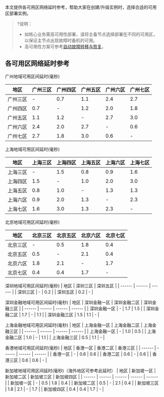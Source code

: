 本文提供各可用区网络延时参考，帮助大家在创建/升级实例时，选择合适的可用区部署实例。
>?说明：
>- 如核心业务需高可用性部署，请将主备节点选择部署在不同的可用区，以保证主节点出现故障时备机的可用。
>- 高可用性方案可参考[自动故障转移与恢复](https://cloud.tencent.com/document/product/237/46504)。

## 各可用区网络延时参考
广州地域可用区间延时(毫秒)

| 地区 | 广州三区 | 广州四区 | 广州五区 | 广州六区 | 广州七区 |
| ------ | ------ | ------ | ------ | ------ | ------ |
| 广州三区 | - | 0.7 | 1.1 | 2.4 | 2.7 |
| 广州四区 | 0.7 | - | 1.2 | 2.0 | 1.8 |
| 广州五区 | 1.1 | 1.2 | - | 2.7 | 3.0 |
| 广州六区 | 2.4 | 2.0 | 2.7 | - | 0.6 |
| 广州七区 | 2.7 | 1.8 | 3.0 | 0.6 | - |

上海地域可用区间延时(毫秒)

| 地区 | 上海三区 | 上海四区 | 上海五区 | 上海六区 | 上海七区 |
| ------ | ------ | ------ | ------ | ------ | ------ |
| 上海三区 | - | 1.5 | 0.8 | 0.9 | 1.6 |
| 上海四区 | 1.5 | - | 1.0 | 2.0 | 3.0 |
| 上海五区 | 0.8 | 1.0 | - | 1.3 | 1.3 |
| 上海六区 | 0.9 | 2.0 | 1.3 | - | 2.3 |
| 上海七区 | 1.6 | 3.0 | 1.3 | 2.3 | - |

北京地域可用区间延时(毫秒)

| 地区 | 北京三区 | 北京五区 | 北京六区 | 北京七区 |
| ------ | ------ | ------ | ------ | ------ |
| 北京三区 | - | 0.5 | 1.8 | 0.4 |
| 北京五区 | 0.5 | - | 2.1 | 0.4 |
| 北京六区 | 1.8 | 2.1 | - | 1.7 |
| 北京七区 | 0.4 | 0.4 | 1.7 | - |


深圳地域可用区间延时(毫秒)
| 地区 | 深圳三区 | 深圳五区 |
| ------ | ------ | ------ |
| 深圳三区 | - | 0.2 |
| 深圳五区 | 0.2 | - |


深圳金融地域可用区间延时(毫秒)
| 地区 | 深圳金融一区 | 深圳金融二区 | 深圳金融三区 |
| ------ | ------ | ------ | ------ |
| 深圳金融一区 | - | 1.7 | 1.5 |
| 深圳金融二区 | 1.7 | - | 1.1 |
| 深圳金融三区 | 1.5 | 1.1 | - |

上海金融地域可用区间延时(毫秒)
| 地区 | 上海金融一区 | 上海金融二区 | 上海金融三区 |
| ------ | ------ | ------ | ------ |
| 上海金融一区 | - | 1.0 | 0.5 |
| 上海金融二区 | 1.0 | - | 1.1 |
| 上海金融三区 | 0.5 | 1.1 | - |

香港地域可用区间延时(毫秒)
| 地区 | 香港一区 | 香港二区 | 香港三区 |
| ------ | ------ | ------ | ------ |
| 香港一区 | - | 0.6 | 0.6 |
| 香港二区 | 0.6 | - | 0.6 |
| 香港三区 | 0.6 | 0.6 | - |

新加坡地域可用区间延时(毫秒)（海外地区可参考此延时）
| 地区 | 新加坡一区 | 新加坡二区 | 新加坡三区 | 新加坡四区 |
| ------ | ------ | ------ | ------ | ------ |
| 新加坡一区 | - | 0.5 | 1.8 | 0.4 |
| 新加坡二区 | 0.5 | - | 2.1 | 0.4 |
| 新加坡三区 | 1.8 | 2.1 | - | 1.7 |
| 新加坡四区 | 0.4 | 0.4 | 1.7 | - |
